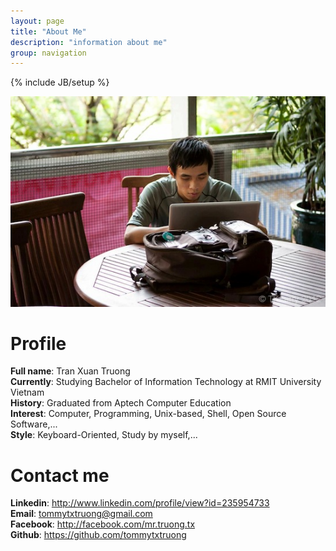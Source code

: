 ```yaml
---
layout: page
title: "About Me"
description: "information about me"
group: navigation
---
```

{% include JB/setup %}

[avatar]: /files/index/ava.JPG

![My avatar][avatar]

# Profile
**Full name**: Tran Xuan Truong  
**Currently**: Studying Bachelor of Information Technology at RMIT University Vietnam  
**History**: Graduated from Aptech Computer Education  
**Interest**: Computer, Programming, Unix-based, Shell, Open Source Software,...  
**Style**: Keyboard-Oriented, Study by myself,...

# Contact me
**Linkedin**: <http://www.linkedin.com/profile/view?id=235954733>  
**Email**: <tommytxtruong@gmail.com>  
**Facebook**: <http://facebook.com/mr.truong.tx>  
**Github**: <https://github.com/tommytxtruong>  
